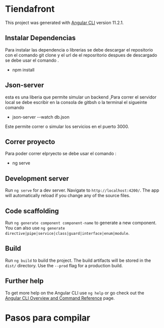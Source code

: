 # Tiendafront

This project was generated with [Angular CLI](https://github.com/angular/angular-cli) version 11.2.1.

## Instalar Dependencias

Para instalar las dependencia o librerias se debe descargar el repositorio con el comando git clone y el url de el reposritorio despues de descargado se debe usar el comando .

- npm install

## Json-server

esta es una liberia que permite simular un backend ,Para correr el servidor local
se debe escribir en la consola de gitbsh o la terminal el sigueinte comando

- json-server --watch db.json

Este permite correr o simular los servicios en el puerto 3000.

## Correr proyecto

Para poder correr elpryecto se debe usar el comando :

- ng serve

## Development server

Run `ng serve` for a dev server. Navigate to `http://localhost:4200/`. The app will automatically reload if you change any of the source files.

## Code scaffolding

Run `ng generate component component-name` to generate a new component. You can also use `ng generate directive|pipe|service|class|guard|interface|enum|module`.

## Build

Run `ng build` to build the project. The build artifacts will be stored in the `dist/` directory. Use the `--prod` flag for a production build.

## Further help

To get more help on the Angular CLI use `ng help` or go check out the [Angular CLI Overview and Command Reference](https://angular.io/cli) page.

# Pasos para compilar
